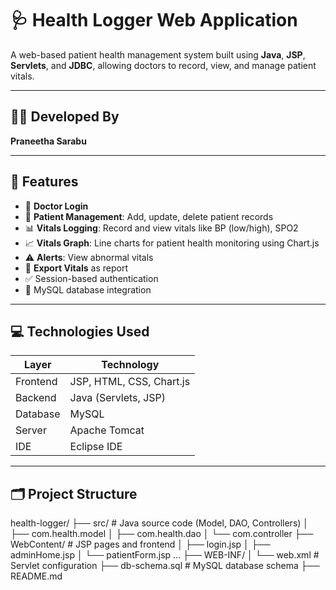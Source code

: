 # 🩺 Health Logger Web Application

A web-based patient health management system built using **Java**, **JSP**, **Servlets**, and **JDBC**, allowing doctors to record, view, and manage patient vitals.

---

## 👨‍💻 Developed By
**Praneetha Sarabu**

---

## 📌 Features

- 🔐 **Doctor Login**
- 👥 **Patient Management**: Add, update, delete patient records
- 📊 **Vitals Logging**: Record and view vitals like BP (low/high), SPO2
- 📈 **Vitals Graph**: Line charts for patient health monitoring using Chart.js
- ⚠ **Alerts**: View abnormal vitals
- 📄 **Export Vitals** as report
- ✅ Session-based authentication
- 💾 MySQL database integration

---

## 💻 Technologies Used

| Layer        | Technology              |
|--------------|--------------------------|
| Frontend     | JSP, HTML, CSS, Chart.js |
| Backend      | Java (Servlets, JSP)     |
| Database     | MySQL                    |
| Server       | Apache Tomcat            |
| IDE          | Eclipse IDE              |

---

## 🗂 Project Structure
health-logger/
├── src/ # Java source code (Model, DAO, Controllers)
│ ├── com.health.model
│ ├── com.health.dao
│ └── com.controller
├── WebContent/ # JSP pages and frontend
│ ├── login.jsp
│ ├── adminHome.jsp
│ └── patientForm.jsp ...
├── WEB-INF/
│ └── web.xml # Servlet configuration
├── db-schema.sql # MySQL database schema
├── README.md
